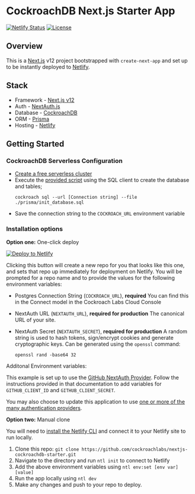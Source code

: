 # CockroachDB Next.js Starter App

[![Netlify Status](https://api.netlify.com/api/v1/badges/e73ba2a6-89e0-4c06-954d-16096c00202e/deploy-status)](https://app.netlify.com/sites/nextjs-cockroachdb-starter/deploys)
[![License](https://img.shields.io/badge/License-Apache_2.0-blue.svg)](https://opensource.org/licenses/Apache-2.0)

## Overview

This is a [Next.js](https://nextjs.org/) v12 project bootstrapped with `create-next-app` and set up to be instantly deployed to [Netlify](https://netlify.com/).

## Stack

- Framework - [Next.js v12](https://nextjs.org)
- Auth - [NextAuth.js](https://next-auth.js.org/)
- Database - [CockroachDB](https://cockroachlabs.com)
- ORM - [Prisma](https://prisma.io)
- Hosting - [Netlify](https://netlify.com)

## Getting Started

### CockroachDB Serverless Configuration

- [Create a free serverless cluster](https://www.cockroachlabs.com/docs/cockroachcloud/quickstart.html)
- Execute the [provided script](./prisma/init_database.sql) using the SQL client to create the database and tables;
  ```
  cockroach sql --url [Connection string] --file ./prisma/init_database.sql
  ```
- Save the connection string to the `COCKROACH_URL` environment variable

### Installation options

**Option one:** One-click deploy

[![Deploy to Netlify](https://www.netlify.com/img/deploy/button.svg)](https://app.netlify.com/start/deploy?repository=https://github.com/cockroachlabs/nextjs-cockroachdb-starter)

Clicking this button will create a new repo for you that looks like this one, and sets that repo up immediately for deployment on Netlify. You will be prompted for a repo name and to provide the values for the following environment variables:

- Postgres Connection String (`COCKROACH_URL`), **required** You can find this in the Connect model in the Cockroach Labs Cloud Console
- NextAuth URL (`NEXTAUTH_URL`), **required for production** The canonical URL of your site.
- NextAuth Secret (`NEXTAUTH_SECRET`), **required for production** A random string is used to hash tokens, sign/encrypt cookies and generate cryptographic keys. Can be generated using the `openssl` command:

  ```shell
  openssl rand -base64 32
  ```

Additonal Environment variables:

This example is set up to use the [GitHub NextAuth Provider](https://next-auth.js.org/providers/github). Follow the instructions provided in that documentation to add variables for `GITHUB_CLIENT_ID` and `GITHUB_CLIENT_SECRET`.

You may also choose to update this application to use [one or more of the many authentication providers](https://next-auth.js.org/providers/overview).

**Option two:** Manual clone

You will need to [install the Netlify CLI](https://docs.netlify.com/cli/get-started/) and connect it to your Netlify site to run locally.

1. Clone this repo: `git clone https://github.com/cockroachlabs/nextjs-cockroachdb-starter.git`
2. Navigate to the directory and run `ntl init` to connect to Netlify
3. Add the above environment variables using `ntl env:set [env var] [value]`
4. Run the app locally using `ntl dev`
5. Make any changes and push to your repo to deploy.
